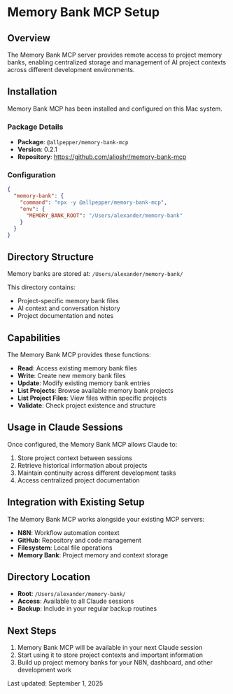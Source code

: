 # Memory Bank MCP Setup

## Overview
The Memory Bank MCP server provides remote access to project memory banks, enabling centralized storage and management of AI project contexts across different development environments.

## Installation
Memory Bank MCP has been installed and configured on this Mac system.

### Package Details
- **Package**: `@allpepper/memory-bank-mcp`
- **Version**: 0.2.1
- **Repository**: https://github.com/alioshr/memory-bank-mcp

### Configuration
```json
{
  "memory-bank": {
    "command": "npx -y @allpepper/memory-bank-mcp",
    "env": {
      "MEMORY_BANK_ROOT": "/Users/alexander/memory-bank"
    }
  }
}
```

## Directory Structure
Memory banks are stored at: `/Users/alexander/memory-bank/`

This directory contains:
- Project-specific memory bank files
- AI context and conversation history
- Project documentation and notes

## Capabilities
The Memory Bank MCP provides these functions:
- **Read**: Access existing memory bank files
- **Write**: Create new memory bank files
- **Update**: Modify existing memory bank entries
- **List Projects**: Browse available memory bank projects
- **List Project Files**: View files within specific projects
- **Validate**: Check project existence and structure

## Usage in Claude Sessions
Once configured, the Memory Bank MCP allows Claude to:
1. Store project context between sessions
2. Retrieve historical information about projects
3. Maintain continuity across different development tasks
4. Access centralized project documentation

## Integration with Existing Setup
The Memory Bank MCP works alongside your existing MCP servers:
- **N8N**: Workflow automation context
- **GitHub**: Repository and code management
- **Filesystem**: Local file operations
- **Memory Bank**: Project memory and context storage

## Directory Location
- **Root**: `/Users/alexander/memory-bank/`
- **Access**: Available to all Claude sessions
- **Backup**: Include in your regular backup routines

## Next Steps
1. Memory Bank MCP will be available in your next Claude session
2. Start using it to store project contexts and important information
3. Build up project memory banks for your N8N, dashboard, and other development work

Last updated: September 1, 2025